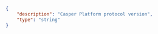 ```json copy 
{
    "description": "Casper Platform protocol version",
    "type": "string"
} 
``` 
